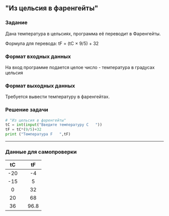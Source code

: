 ## "Из цельсия в фаренгейты"

### Задание

Дана температура в цельсиях, программа её переводит в Фаренгейты.

Формула для перевода: tF = (tC × 9/5) + 32

### Формат входных данных

На вход программе подается целое число - температура в градусах цельсия

### Формат выходных данных

Требуется вывести температуру в фаренгейтах.

### Решение задачи

```python
# "Из цельсия в фаренгейты"
tC = int(input("Введите температуру С   "))
tF = tC*(9/5)+32
print ("Температура F   ",tF)
```

---

### Данные для самопроверки
|   tC   |  |   tF   |
| :---: | ---| :---: |
|   -20   |  |   -4  | 
|   -15   |  |   5  | 
|   0  |  |  32  |  
|   20  |  |  68  |  
|   36  |  |  96.8  |
